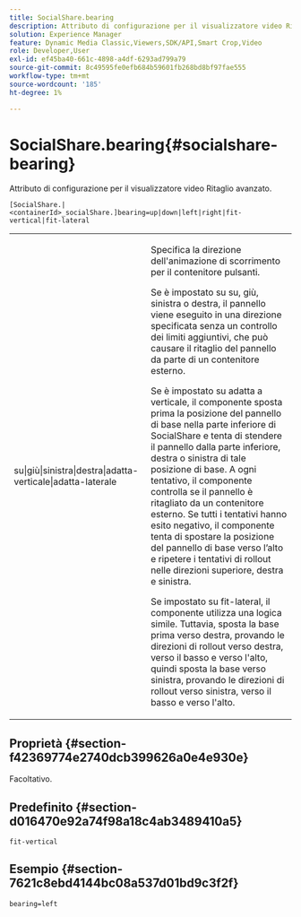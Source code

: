 ```yaml
---
title: SocialShare.bearing
description: Attributo di configurazione per il visualizzatore video Ritaglio avanzato.
solution: Experience Manager
feature: Dynamic Media Classic,Viewers,SDK/API,Smart Crop,Video
role: Developer,User
exl-id: ef45ba40-661c-4898-a4df-6293ad799a79
source-git-commit: 8c49595fe0efb684b59601fb268bd8bf97fae555
workflow-type: tm+mt
source-wordcount: '185'
ht-degree: 1%

---
```


# SocialShare.bearing{#socialshare-bearing}

Attributo di configurazione per il visualizzatore video Ritaglio avanzato.

`[SocialShare.|<containerId>_socialShare.]bearing=up|down|left|right|fit-vertical|fit-lateral`

<table id="table_C616483932C2482CA9794DDD7313FD7C"> 
 <tbody> 
  <tr> 
   <td colname="col1"> <p> <span class="codeph"> su|giù|sinistra|destra|adatta-verticale|adatta-laterale</span> </p> </td> 
   <td colname="col2"> <p> Specifica la direzione dell'animazione di scorrimento per il contenitore pulsanti. </p> <p> Se è impostato su <span class="codeph"> su</span>, <span class="codeph"> giù</span>, <span class="codeph"> sinistra</span> o <span class="codeph"> destra</span>, il pannello viene eseguito in una direzione specificata senza un controllo dei limiti aggiuntivi, che può causare il ritaglio del pannello da parte di un contenitore esterno. </p> <p>Se è impostato su <span class="codeph"> adatta a verticale</span>, il componente sposta prima la posizione del pannello di base nella parte inferiore di SocialShare e tenta di stendere il pannello dalla parte inferiore, destra o sinistra di tale posizione di base. A ogni tentativo, il componente controlla se il pannello è ritagliato da un contenitore esterno. Se tutti i tentativi hanno esito negativo, il componente tenta di spostare la posizione del pannello di base verso l’alto e ripetere i tentativi di rollout nelle direzioni superiore, destra e sinistra. </p> <p>Se impostato su <span class="codeph"> fit-lateral</span>, il componente utilizza una logica simile. Tuttavia, sposta la base prima verso destra, provando le direzioni di rollout verso destra, verso il basso e verso l'alto, quindi sposta la base verso sinistra, provando le direzioni di rollout verso sinistra, verso il basso e verso l'alto. </p> </td> 
  </tr> 
 </tbody> 
</table>

## Proprietà {#section-f42369774e2740dcb399626a0e4e930e}

Facoltativo.

## Predefinito {#section-d016470e92a74f98a18c4ab3489410a5}

`fit-vertical`

## Esempio {#section-7621c8ebd4144bc08a537d01bd9c3f2f}

```
bearing=left
```
